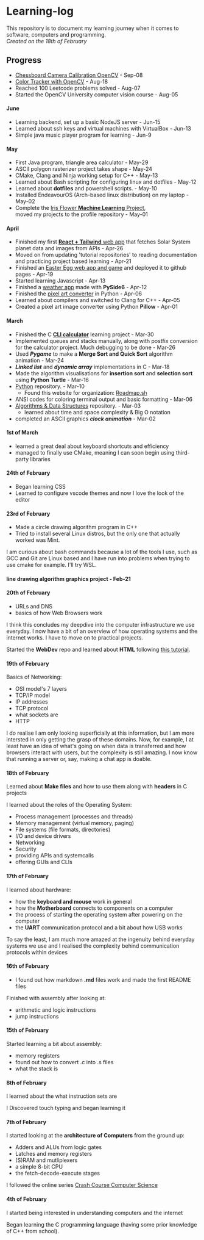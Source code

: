 # Learning-log

This repository is to document my learning journey
when it comes to software, computers and programming.  
*Created on the 18th of February*

## Progress

- [Chessboard Camera Calibration OpenCV](https://github.com/Adrian-rospx/camera-calibration) -
Sep-08
- [Color Tracker with OpenCV](https://github.com/Adrian-rospx/color-tracker) -
Aug-18
- Reached 100 Leetcode problems solved - Aug-07
- Started the OpenCV University computer vision course - Aug-05

#### June

- Learning backend, set up a basic NodeJS server - Jun-15
- Learned about ssh keys and virtual machines with VirtualBox - Jun-13
- Simple java music player program for learning - Jun-9

#### May

- First Java program, triangle area calculator - May-29
- ASCII polygon rasterizer project takes shape - May-24
- CMake, Clang and Ninja working setup for C++ - May-13
- Learned about Bash scripting for configuring linux and dotfiles - May-12
- Learned about **dotfiles** and powershell scripts. - May-10
- Installed EndeavourOS (Arch-based linux distribution)
on my laptop - May-02
- Complete the [Iris Flower **Machine Learning** Project](https://github.com/Adrian-rospx/iris-flower),  
moved my projects to the profile repository - May-01

#### April

- Finished my first [**React + Tailwind** web app](https://github.com/Adrian-rospx/solar-system-site)
that fetches Solar System planet data and images from APIs - Apr-26
- Moved on from updating 'tutorial repositories' to reading documentation and practicing
project based learning - Apr-21
- Finished an [Easter Egg web app and game](https://github.com/Adrian-rospx/easter-egg)
and deployed it to github pages - Apr-19
- Started learning Javascript - Apr-13
- Finished a [weather app](https://github.com/Adrian-rospx/weather-app.git)
made with **PySide6** - Apr-12
- Finished the [pixel art converter](https://github.com/Adrian-rospx/pixel-converter)
in Python - Apr-06
- Learned about compilers and switched to Clang for C++ - Apr-05
- Created a pixel art image converter using Python **Pillow** - Apr-01

#### March

- Finished the C [**CLI calculator**](https://github.com/Adrian-rospx/calc-cli.git)
learning project - Mar-30
- Implemented queues and stacks manually, along with postfix conversion for
the calculator project. Much debugging to be done - Mar-26
- Used ***Pygame*** to make a **Merge Sort and Quick Sort** algorithm animation - Mar-24
- ***Linked list*** and ***dynamic array*** implementations in C - Mar-18
- Made the algorithm visualisations for **insertion sort** and **selection sort**  
using **Python Turtle** - Mar-16
- [Python](https://github.com/Adrian-rospx/Python.git) repository. - Mar-10
  - Found this website for organization: [Roadmap.sh](https://roadmap.sh)
- ANSI codes for coloring terminal output and basic formatting - Mar-06
- [Algorithms & Data Structures](https://github.com/Adrian-rospx/Algorithms-Data-Structures.git)
repository. - Mar-03
  - learned about time and space complexity & Big O notation
- completed an ASCII graphics ***clock animation*** - Mar-02

#### 1st of March

- learned a great deal about keyboard shortcuts and efficiency
- managed to finally use CMake, meaning I can soon begin using third-party libraries

#### 24th of February

- Began learning CSS
- Learned to configure vscode themes and now I love the look of the editor

#### 23rd of February

- Made a circle drawing algorithm program in C++
- Tried to install several Linux distros, but the only one that actually worked was Mint.

I am curious about bash commands because a lot of the tools I use, such
as GCC and Git are Linux based and I have run into problems when trying
to use cmake for example. I'll try WSL.

#### line drawing algorithm graphics project - Feb-21

#### 20th of February

- URLs and DNS
- basics of how Web Browsers work

I think this concludes my deepdive into the computer infrastructure we use
everyday. I now have a bit of an overview of how operating systems and the
internet works. I have to move on to practical projects.

Started the **WebDev** repo and learned about **HTML** following
[this tutorial](https://youtu.be/HGTJBPNC-Gw?si=40-EgLgE5XYCWGhq).

#### 19th of February

Basics of Networking:

- OSI model's 7 layers
- TCP/IP model
- IP addresses
- TCP protocol
- what sockets are
- HTTP

I do realise I am only looking superficially at this information, but
I am more intersted in only getting the grasp of these domains.
Now, for example, I at least have an idea of what's going on when data
is transferred and how browsers interact with users, but the complexity
is still amazing. I  now know that running a server or, say, making a
chat app is doable.

#### 18th of February

Learned about **Make files** and how to use them along with **headers**
in C projects

I learned about the roles of the Operating System:

- Process management (processes and threads)
- Memory management (virtual memory, paging)
- File systems (file formats, directories)
- I/O and device drivers
- Networking
- Security
- providing APIs and systemcalls
- offering GUIs and CLIs

#### 17th of February

I learned about hardware:

- how the **keyboard and mouse** work in general
- how the **Motherboard** connects to components on a computer
- the process of starting the operating system after powering on the computer
- the **UART** communication protocol and a bit about how USB works

To say the least, I am much more amazed at the ingenuity behind
everyday systems we use and I realised the complexity behind
communication protocols within devices

#### 16th of February

- I found out how markdown **.md** files work and made the first README files

Finished with assembly after looking at:

- arithmetic and logic instructions
- jump instructions

#### 15th of February

Started learning a bit about assembly:

- memory registers
- found out how to convert .c into .s files
- what the stack is

#### 8th of February

I learned about the what instruction sets are

I Discovered touch typing and began learning it

#### 7th of February

I started looking at the **architecture of Computers** from the ground up:

- Adders and ALUs from logic gates
- Latches and memory registers
- (S)RAM and mutliplexers
- a simple 8-bit CPU
- the fetch-decode-execute stages

I followed the online series [Crash Course Computer Science](https://youtube.com/playlist?list=PL8dPuuaLjXtNlUrzyH5r6jN9ulIgZBpdo&si=fPEFP-QnYMBBTocU)

#### 4th of February

I started being interested in understanding computers and the internet

Began learning the C programming language (having some prior knowledge of C++ from
school).
